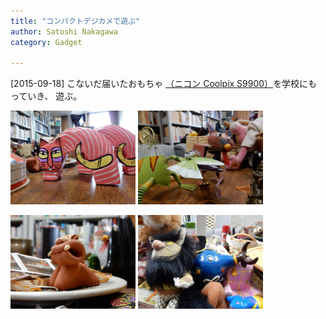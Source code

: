 ```yaml
---
title: "コンパクトデジカメで遊ぶ"
author: Satoshi Nakagawa
category: Gadget

---
```


[2015-09-18]  こないだ届いたおもちゃ
[（ニコン Coolpix S9900）](http://www.nikon-image.com/products/compact/lineup/s9900/)を学校にもっていき、
遊ぶ。

<a href="/pict/2015-09-18-omocha-1.jpg"><img src="/pict/2015-09-18-omocha-1.jpg" alt="" width="200"/></a>
<a href="/pict/2015-09-18-omocha-2.jpg"><img src="/pict/2015-09-18-omocha-2.jpg" alt="" width="200"/></a>

<a href="/pict/2015-09-18-omocha-3.jpg"><img src="/pict/2015-09-18-omocha-3.jpg" alt="" width="200"/></a>
<a href="/pict/2015-09-18-omocha-4.jpg"><img src="/pict/2015-09-18-omocha-4.jpg" alt="" width="200"/></a>

